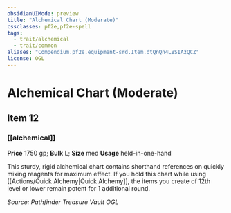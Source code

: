 ```yaml
---
obsidianUIMode: preview
title: "Alchemical Chart (Moderate)"
cssclasses: pf2e,pf2e-spell
tags:
  - trait/alchemical
  - trait/common
aliases: "Compendium.pf2e.equipment-srd.Item.dtQnQn4LBSIAzQCZ"
license: OGL
---
```

# Alchemical Chart (Moderate)
## Item 12
### [[alchemical]]


**Price** 1750 gp; 
**Bulk** L; **Size** med
**Usage** held-in-one-hand

This sturdy, rigid alchemical chart contains shorthand references on quickly mixing reagents for maximum effect. If you hold this chart while using [[Actions/Quick Alchemy|Quick Alchemy]], the items you create of 12th level or lower remain potent for 1 additional round.

*Source: Pathfinder Treasure Vault*
*OGL*